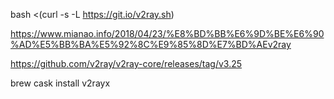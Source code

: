  bash <(curl -s -L https://git.io/v2ray.sh)
 
 https://www.mianao.info/2018/04/23/%E8%BD%BB%E6%9D%BE%E6%90%AD%E5%BB%BA%E5%92%8C%E9%85%8D%E7%BD%AEv2ray
 
 
 https://github.com/v2ray/v2ray-core/releases/tag/v3.25
 
 brew cask install v2rayx

